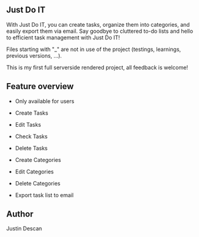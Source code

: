## Just Do IT

With Just Do IT, you can create tasks, organize them into categories, and easily export them via email. Say goodbye to cluttered to-do lists and hello to efficient task management with Just Do IT!

Files starting with "\_" are not in use of the project (testings, learnings, previous versions, ...).

This is my first full serverside rendered project, all feedback is welcome!

## Feature overview

- Only available for users

- Create Tasks
- Edit Tasks
- Check Tasks
- Delete Tasks

- Create Categories
- Edit Categories
- Delete Categories

- Export task list to email

## Author

Justin Descan
